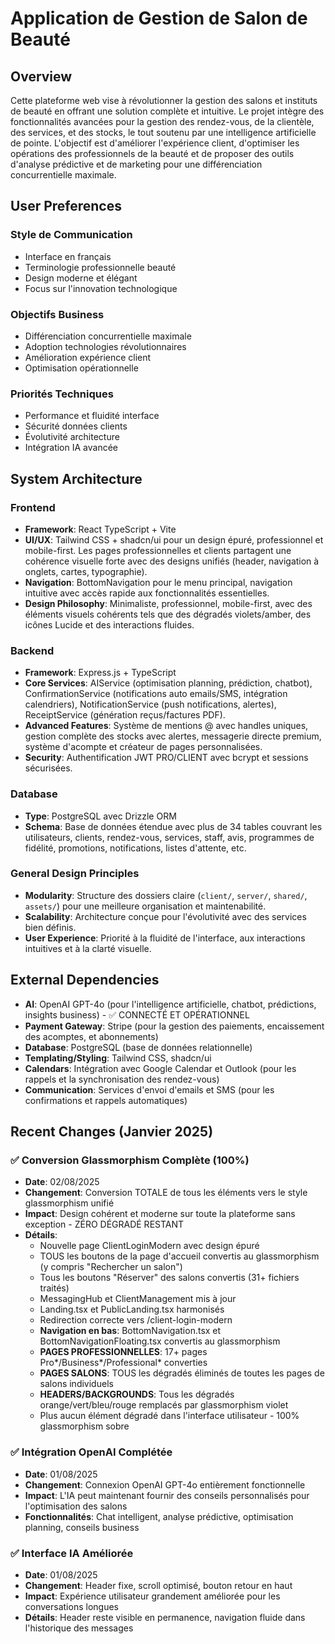 # Application de Gestion de Salon de Beauté

## Overview

Cette plateforme web vise à révolutionner la gestion des salons et instituts de beauté en offrant une solution complète et intuitive. Le projet intègre des fonctionnalités avancées pour la gestion des rendez-vous, de la clientèle, des services, et des stocks, le tout soutenu par une intelligence artificielle de pointe. L'objectif est d'améliorer l'expérience client, d'optimiser les opérations des professionnels de la beauté et de proposer des outils d'analyse prédictive et de marketing pour une différenciation concurrentielle maximale.

## User Preferences

### Style de Communication
- Interface en français
- Terminologie professionnelle beauté
- Design moderne et élégant
- Focus sur l'innovation technologique

### Objectifs Business
- Différenciation concurrentielle maximale
- Adoption technologies révolutionnaires
- Amélioration expérience client
- Optimisation opérationnelle

### Priorités Techniques
- Performance et fluidité interface
- Sécurité données clients
- Évolutivité architecture
- Intégration IA avancée

## System Architecture

### Frontend
- **Framework**: React TypeScript + Vite
- **UI/UX**: Tailwind CSS + shadcn/ui pour un design épuré, professionnel et mobile-first. Les pages professionnelles et clients partagent une cohérence visuelle forte avec des designs unifiés (header, navigation à onglets, cartes, typographie).
- **Navigation**: BottomNavigation pour le menu principal, navigation intuitive avec accès rapide aux fonctionnalités essentielles.
- **Design Philosophy**: Minimaliste, professionnel, mobile-first, avec des éléments visuels cohérents tels que des dégradés violets/amber, des icônes Lucide et des interactions fluides.

### Backend
- **Framework**: Express.js + TypeScript
- **Core Services**: AIService (optimisation planning, prédiction, chatbot), ConfirmationService (notifications auto emails/SMS, intégration calendriers), NotificationService (push notifications, alertes), ReceiptService (génération reçus/factures PDF).
- **Advanced Features**: Système de mentions @ avec handles uniques, gestion complète des stocks avec alertes, messagerie directe premium, système d'acompte et créateur de pages personnalisées.
- **Security**: Authentification JWT PRO/CLIENT avec bcrypt et sessions sécurisées.

### Database
- **Type**: PostgreSQL avec Drizzle ORM
- **Schema**: Base de données étendue avec plus de 34 tables couvrant les utilisateurs, clients, rendez-vous, services, staff, avis, programmes de fidélité, promotions, notifications, listes d'attente, etc.

### General Design Principles
- **Modularity**: Structure des dossiers claire (`client/`, `server/`, `shared/`, `assets/`) pour une meilleure organisation et maintenabilité.
- **Scalability**: Architecture conçue pour l'évolutivité avec des services bien définis.
- **User Experience**: Priorité à la fluidité de l'interface, aux interactions intuitives et à la clarté visuelle.

## External Dependencies

- **AI**: OpenAI GPT-4o (pour l'intelligence artificielle, chatbot, prédictions, insights business) - ✅ CONNECTÉ ET OPÉRATIONNEL
- **Payment Gateway**: Stripe (pour la gestion des paiements, encaissement des acomptes, et abonnements)
- **Database**: PostgreSQL (base de données relationnelle)
- **Templating/Styling**: Tailwind CSS, shadcn/ui
- **Calendars**: Intégration avec Google Calendar et Outlook (pour les rappels et la synchronisation des rendez-vous)
- **Communication**: Services d'envoi d'emails et SMS (pour les confirmations et rappels automatiques)

## Recent Changes (Janvier 2025)

### ✅ Conversion Glassmorphism Complète (100%)
- **Date**: 02/08/2025  
- **Changement**: Conversion TOTALE de tous les éléments vers le style glassmorphism unifié
- **Impact**: Design cohérent et moderne sur toute la plateforme sans exception - ZÉRO DÉGRADÉ RESTANT
- **Détails**: 
  - Nouvelle page ClientLoginModern avec design épuré
  - TOUS les boutons de la page d'accueil convertis au glassmorphism (y compris "Rechercher un salon")
  - Tous les boutons "Réserver" des salons convertis (31+ fichiers traités)
  - MessagingHub et ClientManagement mis à jour
  - Landing.tsx et PublicLanding.tsx harmonisés
  - Redirection correcte vers /client-login-modern
  - **Navigation en bas**: BottomNavigation.tsx et BottomNavigationFloating.tsx convertis au glassmorphism
  - **PAGES PROFESSIONNELLES**: 17+ pages Pro*/Business*/Professional* converties
  - **PAGES SALONS**: TOUS les dégradés éliminés de toutes les pages de salons individuels
  - **HEADERS/BACKGROUNDS**: Tous les dégradés orange/vert/bleu/rouge remplacés par glassmorphism violet
  - Plus aucun élément dégradé dans l'interface utilisateur - 100% glassmorphism sobre

### ✅ Intégration OpenAI Complétée
- **Date**: 01/08/2025
- **Changement**: Connexion OpenAI GPT-4o entièrement fonctionnelle
- **Impact**: L'IA peut maintenant fournir des conseils personnalisés pour l'optimisation des salons
- **Fonctionnalités**: Chat intelligent, analyse prédictive, optimisation planning, conseils business

### ✅ Interface IA Améliorée
- **Date**: 01/08/2025
- **Changement**: Header fixe, scroll optimisé, bouton retour en haut
- **Impact**: Expérience utilisateur grandement améliorée pour les conversations longues
- **Détails**: Header reste visible en permanence, navigation fluide dans l'historique des messages